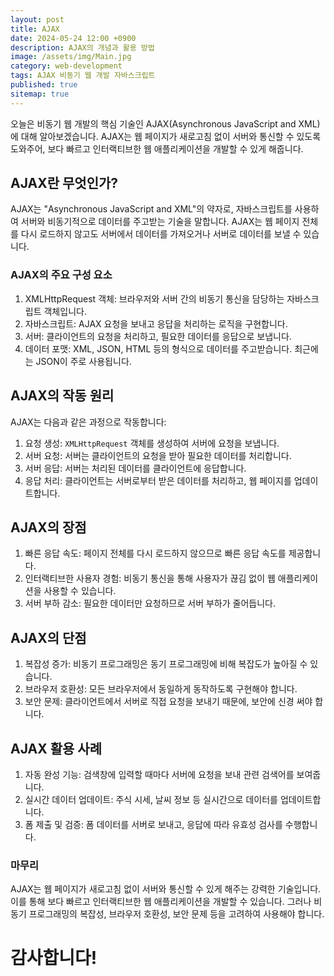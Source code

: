 ```yaml
---
layout: post
title: AJAX
date: 2024-05-24 12:00 +0900
description: AJAX의 개념과 활용 방법
image: /assets/img/Main.jpg
category: web-development
tags: AJAX 비동기 웹 개발 자바스크립트
published: true
sitemap: true
---
```


오늘은 비동기 웹 개발의 핵심 기술인 AJAX(Asynchronous JavaScript and XML)에 대해 알아보겠습니다. AJAX는 웹 페이지가 새로고침 없이 서버와 통신할 수 있도록 도와주어, 보다 빠르고 인터랙티브한 웹 애플리케이션을 개발할 수 있게 해줍니다.

## AJAX란 무엇인가?

AJAX는 "Asynchronous JavaScript and XML"의 약자로, 자바스크립트를 사용하여 서버와 비동기적으로 데이터를 주고받는 기술을 말합니다. AJAX는 웹 페이지 전체를 다시 로드하지 않고도 서버에서 데이터를 가져오거나 서버로 데이터를 보낼 수 있습니다.

### AJAX의 주요 구성 요소

1. XMLHttpRequest 객체: 브라우저와 서버 간의 비동기 통신을 담당하는 자바스크립트 객체입니다.
2. 자바스크립트: AJAX 요청을 보내고 응답을 처리하는 로직을 구현합니다.
3. 서버: 클라이언트의 요청을 처리하고, 필요한 데이터를 응답으로 보냅니다.
4. 데이터 포맷: XML, JSON, HTML 등의 형식으로 데이터를 주고받습니다. 최근에는 JSON이 주로 사용됩니다.

## AJAX의 작동 원리

AJAX는 다음과 같은 과정으로 작동합니다:

1. 요청 생성: `XMLHttpRequest` 객체를 생성하여 서버에 요청을 보냅니다.
2. 서버 요청: 서버는 클라이언트의 요청을 받아 필요한 데이터를 처리합니다.
3. 서버 응답: 서버는 처리된 데이터를 클라이언트에 응답합니다.
4. 응답 처리: 클라이언트는 서버로부터 받은 데이터를 처리하고, 웹 페이지를 업데이트합니다.

## AJAX의 장점
1. 빠른 응답 속도: 페이지 전체를 다시 로드하지 않으므로 빠른 응답 속도를 제공합니다.
2. 인터랙티브한 사용자 경험: 비동기 통신을 통해 사용자가 끊김 없이 웹 애플리케이션을 사용할 수 있습니다.
3. 서버 부하 감소: 필요한 데이터만 요청하므로 서버 부하가 줄어듭니다.

## AJAX의 단점
1. 복잡성 증가: 비동기 프로그래밍은 동기 프로그래밍에 비해 복잡도가 높아질 수 있습니다.
2. 브라우저 호환성: 모든 브라우저에서 동일하게 동작하도록 구현해야 합니다.
3. 보안 문제: 클라이언트에서 서버로 직접 요청을 보내기 때문에, 보안에 신경 써야 합니다.

## AJAX 활용 사례
1. 자동 완성 기능: 검색창에 입력할 때마다 서버에 요청을 보내 관련 검색어를 보여줍니다.
2. 실시간 데이터 업데이트: 주식 시세, 날씨 정보 등 실시간으로 데이터를 업데이트합니다.
3. 폼 제출 및 검증: 폼 데이터를 서버로 보내고, 응답에 따라 유효성 검사를 수행합니다.


### 마무리
AJAX는 웹 페이지가 새로고침 없이 서버와 통신할 수 있게 해주는 강력한 기술입니다. 이를 통해 보다 빠르고 인터랙티브한 웹 애플리케이션을 개발할 수 있습니다. 그러나 비동기 프로그래밍의 복잡성, 브라우저 호환성, 보안 문제 등을 고려하여 사용해야 합니다.


# 감사합니다!
